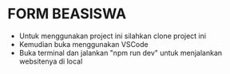 # FORM BEASISWA

- Untuk menggunakan project ini silahkan clone project ini
- Kemudian buka menggunakan VSCode
- Buka terminal dan jalankan "npm run dev" untuk menjalankan websitenya di local
